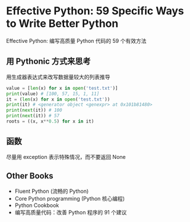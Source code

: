 # Effective Python: 59 Specific Ways to Write Better Python

Effective Python: 编写高质量 Python 代码的 59 个有效方法

## 用 Pythonic 方式来思考

用生成器表达式来改写数据量较大的列表推导

```python
value = [len(x) for x in open('test.txt')]
print(value) # [100, 57, 15, 1, 11]
it = (len(x) for x in open('test.txt'))
print(it) # <generator object <genexpr> at 0x101b81480>
print(next(it)) # 100
print(next(it)) # 57
roots = ((x, x**0.5) for x in it)
```

## 函数

尽量用 exception 表示特殊情况，而不要返回 None

## Other Books

- Fluent Python (流畅的 Python)
- Core Python programming (Python 核心编程)
- Python Cookbook
- 编写高质量代码：改善 Python 程序的 91 个建议
